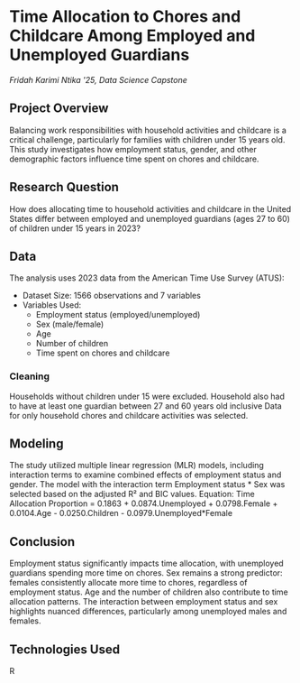 # Time Allocation to Chores and Childcare Among Employed and Unemployed Guardians
_Fridah Karimi Ntika '25, Data Science Capstone_

## Project Overview
Balancing work responsibilities with household activities and childcare is a critical challenge, particularly for families with children under 15 years old. This study investigates how employment status, gender, and other demographic factors influence time spent on chores and childcare.

## Research Question
How does allocating time to household activities and childcare in the United States differ between employed and unemployed guardians (ages 27 to 60) of children under 15 years in 2023?

## Data
The analysis uses 2023 data from the American Time Use Survey (ATUS):
* Dataset Size: 1566 observations and 7 variables
* Variables Used:
  * Employment status (employed/unemployed)
  * Sex (male/female)
  * Age
  * Number of children
  * Time spent on chores and childcare

### Cleaning
Households without children under 15 were excluded.
Household also had to have at least one guardian between 27 and 60 years old inclusive
Data for only household chores and childcare activities was selected.

## Modeling
The study utilized multiple linear regression (MLR) models, including interaction terms to examine combined effects of employment status and gender.
The model with the interaction term Employment status * Sex was selected based on the adjusted R² and BIC values.
Equation:
Time Allocation Proportion = 0.1863 + 0.0874.Unemployed + 0.0798.Female 
                             + 0.0104.Age - 0.0250.Children 
                             - 0.0979.Unemployed*Female
## Conclusion
Employment status significantly impacts time allocation, with unemployed guardians spending more time on chores.
Sex remains a strong predictor: females consistently allocate more time to chores, regardless of employment status.
Age and the number of children also contribute to time allocation patterns.
The interaction between employment status and sex highlights nuanced differences, particularly among unemployed males and females.

## Technologies Used
R
